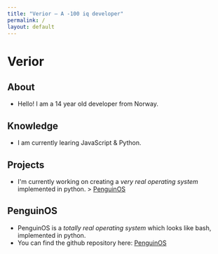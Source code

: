 ```yaml
---
title: "Verior — A -100 iq developer"
permalink: /
layout: default
---
```


# Verior

## About
- Hello! I am a 14 year old developer from Norway.

## Knowledge
- I am currently learing JavaScript & Python.

## Projects
- I'm currently working on creating a *very real operating system* implemented in python. > [PenguinOS](https://github.com/VeriorGit/PenguinOS)

## PenguinOS
- PenguinOS is a *totally real operating system* which looks like bash, implemented in python.
- You can find the github repository here: [PenguinOS](https://github.com/VeriorGit/PenguinOS)